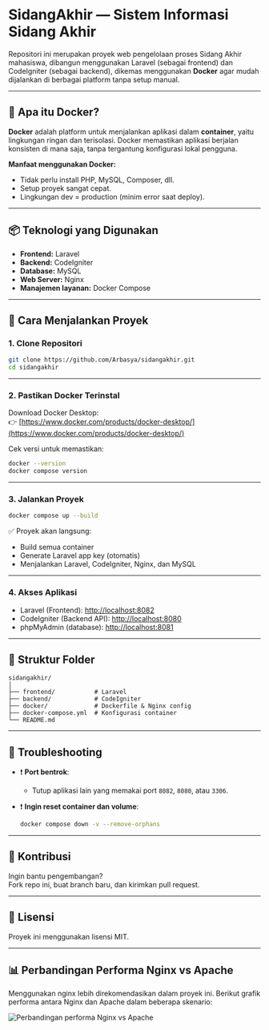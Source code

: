 # SidangAkhir — Sistem Informasi Sidang Akhir

Repositori ini merupakan proyek web pengelolaan proses Sidang Akhir mahasiswa, dibangun menggunakan Laravel (sebagai frontend) dan CodeIgniter (sebagai backend), dikemas menggunakan **Docker** agar mudah dijalankan di berbagai platform tanpa setup manual.

---

## 🐳 Apa itu Docker?

**Docker** adalah platform untuk menjalankan aplikasi dalam **container**, yaitu lingkungan ringan dan terisolasi. Docker memastikan aplikasi berjalan konsisten di mana saja, tanpa tergantung konfigurasi lokal pengguna.

**Manfaat menggunakan Docker:**
- Tidak perlu install PHP, MySQL, Composer, dll.
- Setup proyek sangat cepat.
- Lingkungan dev = production (minim error saat deploy).

---

## 📦 Teknologi yang Digunakan

- **Frontend:** Laravel
- **Backend:** CodeIgniter
- **Database:** MySQL
- **Web Server:** Nginx
- **Manajemen layanan:** Docker Compose

---

## 🚀 Cara Menjalankan Proyek

### 1. Clone Repositori

```bash
git clone https://github.com/Arbasya/sidangakhir.git
cd sidangakhir
```

---

### 2. Pastikan Docker Terinstal

Download Docker Desktop:  
👉 [https://www.docker.com/products/docker-desktop/](https://www.docker.com/products/docker-desktop/)

Cek versi untuk memastikan:

```bash
docker --version
docker compose version
```

---

### 3. Jalankan Proyek

```bash
docker compose up --build
```

✅ Proyek akan langsung:
- Build semua container
- Generate Laravel app key (otomatis)
- Menjalankan Laravel, CodeIgniter, Nginx, dan MySQL

---

### 4. Akses Aplikasi

- Laravel (Frontend): [http://localhost:8082](http://localhost:8082)
- CodeIgniter (Backend API): [http://localhost:8080](http://localhost:8080)
- phpMyAdmin (database): [http://localhost:8081](http://localhost:8081)

---

## 📁 Struktur Folder

```
sidangakhir/
│
├── frontend/           # Laravel
├── backend/            # CodeIgniter
├── docker/             # Dockerfile & Nginx config
├── docker-compose.yml  # Konfigurasi container
└── README.md
```

---

## 🔧 Troubleshooting

- ❗ **Port bentrok**:
  - Tutup aplikasi lain yang memakai port `8082`, `8080`, atau `3306`.

- ❗ **Ingin reset container dan volume**:
  ```bash
  docker compose down -v --remove-orphans
  ```

---

## 🙌 Kontribusi

Ingin bantu pengembangan?  
Fork repo ini, buat branch baru, dan kirimkan pull request.

---

## 📄 Lisensi

Proyek ini menggunakan lisensi MIT.

---

## 📊 Perbandingan Performa Nginx vs Apache

Menggunakan nginx lebih direkomendasikan dalam proyek ini.
Berikut grafik performa antara Nginx dan Apache dalam beberapa skenario:

![Perbandingan performa Nginx vs Apache](frontend/public/images/comparison.png)
